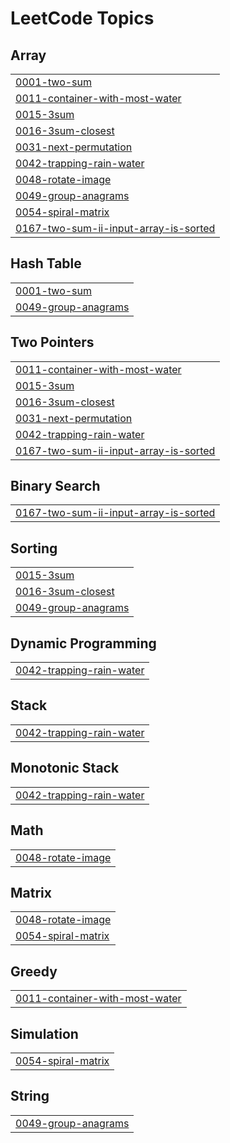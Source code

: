 
<!---LeetCode Topics Start-->
# LeetCode Topics
## Array
|  |
| ------- |
| [0001-two-sum](https://github.com/Aman-Ptl/My-Leetcode/tree/master/0001-two-sum) |
| [0011-container-with-most-water](https://github.com/Aman-Ptl/My-Leetcode/tree/master/0011-container-with-most-water) |
| [0015-3sum](https://github.com/Aman-Ptl/My-Leetcode/tree/master/0015-3sum) |
| [0016-3sum-closest](https://github.com/Aman-Ptl/My-Leetcode/tree/master/0016-3sum-closest) |
| [0031-next-permutation](https://github.com/Aman-Ptl/My-Leetcode/tree/master/0031-next-permutation) |
| [0042-trapping-rain-water](https://github.com/Aman-Ptl/My-Leetcode/tree/master/0042-trapping-rain-water) |
| [0048-rotate-image](https://github.com/Aman-Ptl/My-Leetcode/tree/master/0048-rotate-image) |
| [0049-group-anagrams](https://github.com/Aman-Ptl/My-Leetcode/tree/master/0049-group-anagrams) |
| [0054-spiral-matrix](https://github.com/Aman-Ptl/My-Leetcode/tree/master/0054-spiral-matrix) |
| [0167-two-sum-ii-input-array-is-sorted](https://github.com/Aman-Ptl/My-Leetcode/tree/master/0167-two-sum-ii-input-array-is-sorted) |
## Hash Table
|  |
| ------- |
| [0001-two-sum](https://github.com/Aman-Ptl/My-Leetcode/tree/master/0001-two-sum) |
| [0049-group-anagrams](https://github.com/Aman-Ptl/My-Leetcode/tree/master/0049-group-anagrams) |
## Two Pointers
|  |
| ------- |
| [0011-container-with-most-water](https://github.com/Aman-Ptl/My-Leetcode/tree/master/0011-container-with-most-water) |
| [0015-3sum](https://github.com/Aman-Ptl/My-Leetcode/tree/master/0015-3sum) |
| [0016-3sum-closest](https://github.com/Aman-Ptl/My-Leetcode/tree/master/0016-3sum-closest) |
| [0031-next-permutation](https://github.com/Aman-Ptl/My-Leetcode/tree/master/0031-next-permutation) |
| [0042-trapping-rain-water](https://github.com/Aman-Ptl/My-Leetcode/tree/master/0042-trapping-rain-water) |
| [0167-two-sum-ii-input-array-is-sorted](https://github.com/Aman-Ptl/My-Leetcode/tree/master/0167-two-sum-ii-input-array-is-sorted) |
## Binary Search
|  |
| ------- |
| [0167-two-sum-ii-input-array-is-sorted](https://github.com/Aman-Ptl/My-Leetcode/tree/master/0167-two-sum-ii-input-array-is-sorted) |
## Sorting
|  |
| ------- |
| [0015-3sum](https://github.com/Aman-Ptl/My-Leetcode/tree/master/0015-3sum) |
| [0016-3sum-closest](https://github.com/Aman-Ptl/My-Leetcode/tree/master/0016-3sum-closest) |
| [0049-group-anagrams](https://github.com/Aman-Ptl/My-Leetcode/tree/master/0049-group-anagrams) |
## Dynamic Programming
|  |
| ------- |
| [0042-trapping-rain-water](https://github.com/Aman-Ptl/My-Leetcode/tree/master/0042-trapping-rain-water) |
## Stack
|  |
| ------- |
| [0042-trapping-rain-water](https://github.com/Aman-Ptl/My-Leetcode/tree/master/0042-trapping-rain-water) |
## Monotonic Stack
|  |
| ------- |
| [0042-trapping-rain-water](https://github.com/Aman-Ptl/My-Leetcode/tree/master/0042-trapping-rain-water) |
## Math
|  |
| ------- |
| [0048-rotate-image](https://github.com/Aman-Ptl/My-Leetcode/tree/master/0048-rotate-image) |
## Matrix
|  |
| ------- |
| [0048-rotate-image](https://github.com/Aman-Ptl/My-Leetcode/tree/master/0048-rotate-image) |
| [0054-spiral-matrix](https://github.com/Aman-Ptl/My-Leetcode/tree/master/0054-spiral-matrix) |
## Greedy
|  |
| ------- |
| [0011-container-with-most-water](https://github.com/Aman-Ptl/My-Leetcode/tree/master/0011-container-with-most-water) |
## Simulation
|  |
| ------- |
| [0054-spiral-matrix](https://github.com/Aman-Ptl/My-Leetcode/tree/master/0054-spiral-matrix) |
## String
|  |
| ------- |
| [0049-group-anagrams](https://github.com/Aman-Ptl/My-Leetcode/tree/master/0049-group-anagrams) |
<!---LeetCode Topics End-->